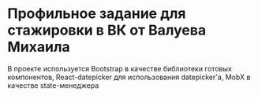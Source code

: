 # Профильное задание для стажировки в ВК от Валуева Михаила

В проекте используется Bootstrap в 
качестве библиотеки готовых компонентов,
React-datepicker для использования datepicker'а,
MobX в качестве state-менеджера